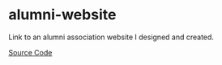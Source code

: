 # alumni-website
Link to an alumni association website I designed and created.

[Source Code](https://github.com/b1esaa/website)
